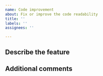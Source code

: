 ```yaml
---
name: Code improvement
about: Fix or improve the code readability
title: ''
labels: ''
assignees: ''

---
```


## Describe the feature
<!--- What is the type of improvement? Documentation, efficiency, readability, refactoring? What part of the code needs it? -->


## Additional comments
<!--- Add any other comments about the request here. (Why is it needed?) -->
